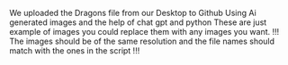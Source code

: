 We uploaded the Dragons file from our Desktop to Github
Using Ai generated images and the help of chat gpt and python
These are just example of images you could replace them with any images you want. !!! The images should be of the same resolution and the file names should match with the ones in the script !!!
